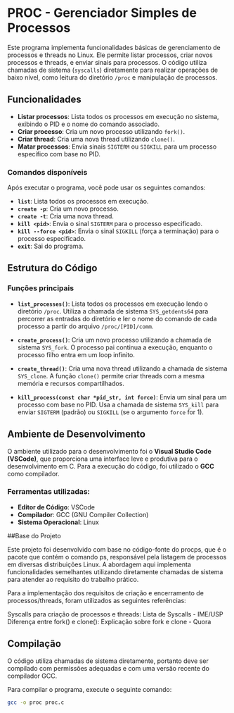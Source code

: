 # PROC - Gerenciador Simples de Processos

Este programa implementa funcionalidades básicas de gerenciamento de processos e threads no Linux. Ele permite listar processos, criar novos processos e threads, e enviar sinais para processos. O código utiliza chamadas de sistema (`syscalls`) diretamente para realizar operações de baixo nível, como leitura do diretório `/proc` e manipulação de processos.

## Funcionalidades

- **Listar processos**: Lista todos os processos em execução no sistema, exibindo o PID e o nome do comando associado.
- **Criar processo**: Cria um novo processo utilizando `fork()`.
- **Criar thread**: Cria uma nova thread utilizando `clone()`.
- **Matar processos**: Envia sinais `SIGTERM` ou `SIGKILL` para um processo específico com base no PID.

### Comandos disponíveis

Após executar o programa, você pode usar os seguintes comandos:

- **`list`**: Lista todos os processos em execução.
- **`create -p`**: Cria um novo processo.
- **`create -t`**: Cria uma nova thread.
- **`kill <pid>`**: Envia o sinal `SIGTERM` para o processo especificado.
- **`kill --force <pid>`**: Envia o sinal `SIGKILL` (força a terminação) para o processo especificado.
- **`exit`**: Sai do programa.

## Estrutura do Código

### Funções principais

- **`list_processes()`**: Lista todos os processos em execução lendo o diretório `/proc`. Utiliza a chamada de sistema `SYS_getdents64` para percorrer as entradas do diretório e ler o nome do comando de cada processo a partir do arquivo `/proc/[PID]/comm`.
  
- **`create_process()`**: Cria um novo processo utilizando a chamada de sistema `SYS_fork`. O processo pai continua a execução, enquanto o processo filho entra em um loop infinito.
  
- **`create_thread()`**: Cria uma nova thread utilizando a chamada de sistema `SYS_clone`. A função `clone()` permite criar threads com a mesma memória e recursos compartilhados.

- **`kill_process(const char *pid_str, int force)`**: Envia um sinal para um processo com base no PID. Usa a chamada de sistema `SYS_kill` para enviar `SIGTERM` (padrão) ou `SIGKILL` (se o argumento `force` for 1).

## Ambiente de Desenvolvimento

O ambiente utilizado para o desenvolvimento foi o **Visual Studio Code (VSCode)**, que proporciona uma interface leve e produtiva para o desenvolvimento em C. Para a execução do código, foi utilizado o **GCC** como compilador.

### Ferramentas utilizadas:
- **Editor de Código**: VSCode
- **Compilador**: GCC (GNU Compiler Collection)
- **Sistema Operacional**: Linux

##Base do Projeto

Este projeto foi desenvolvido com base no código-fonte do procps, que é o pacote que contém o comando ps, responsável pela listagem de processos em diversas distribuições Linux. A abordagem aqui implementa funcionalidades semelhantes utilizando diretamente chamadas de sistema para atender ao requisito do trabalho prático.

Para a implementação dos requisitos de criação e encerramento de processos/threads, foram utilizados as seguintes referências:

Syscalls para criação de processos e threads: Lista de Syscalls - IME/USP
Diferença entre fork() e clone(): Explicação sobre fork e clone - Quora


## Compilação

O código utiliza chamadas de sistema diretamente, portanto deve ser compilado com permissões adequadas e com uma versão recente do compilador GCC.

Para compilar o programa, execute o seguinte comando:

```bash
gcc -o proc proc.c
